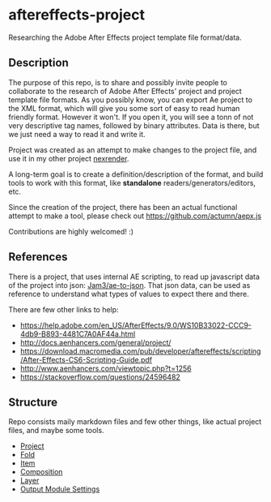 # aftereffects-project

Researching the Adobe After Effects project template file format/data.

## Description

The purpose of this repo, is to share and possibly invite people to collaborate to the research of Adobe After Effects' project and project template file formats.
As you possibly know, you can export Ae project to the XML format, which will give you some sort of easy to read human friendly format. However it won't.
If you open it, you will see a tonn of not very descriptive tag names, followed by binary attributes. Data is there, but we just need a way to read it and write it.

Project was created as an attempt to make changes to the project file, and use it in my other project [nexrender](https://github.com/inlife/nexrender).

A long-term goal is to create a definition/description of the format, and build tools to work with this format, like **standalone** readers/generators/editors, etc.

Since the creation of the project, there has been an actual functional attempt to make a tool, please check out https://github.com/actumn/aepx.js

Contributions are highly welcomed! :)

## References

There is a project, that uses internal AE scripting, to read up javascript data of the project into json: [Jam3/ae-to-json](https://github.com/Jam3/ae-to-json).
That json data, can be used as reference to understand what types of values to expect there and there.

There are few other links to help:

* <https://help.adobe.com/en_US/AfterEffects/9.0/WS10B33022-CCC9-4db9-B893-4481C7A0AF44a.html>
* <http://docs.aenhancers.com/general/project/>
* <https://download.macromedia.com/pub/developer/aftereffects/scripting/After-Effects-CS6-Scripting-Guide.pdf>
* <http://www.aenhancers.com/viewtopic.php?t=1256>
* <https://stackoverflow.com/questions/24596482>

## Structure

Repo consists maily markdown files and few other things, like actual project files, and maybe some tools.

 * [Project](project.md)
 * [Fold](fold.md)
 * [Item](item.md)
 * [Composition](composition.md)
 * [Layer](layer.md)
 * [Output Module Settings](output-module.md)
